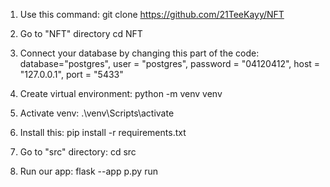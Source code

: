 1) Use this command:
git clone https://github.com/21TeeKayy/NFT

2) Go to "NFT" directory
cd NFT

3) Connect your database by changing this part of the code:
database="postgres", user = "postgres", password = "04120412", host = "127.0.0.1", port = "5433"

4) Create virtual environment:
python -m venv venv

5) Activate venv:
.\venv\Scripts\activate

6) Install this:
pip install -r requirements.txt

7) Go to "src" directory:
cd src

8) Run our app:
flask --app p.py run

